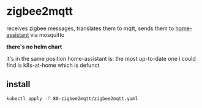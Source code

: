 # zigbee2mqtt

receives zigbee messages, translates them to mqtt, sends them to [home-assistant](80-home-assistant/README.md) via mosquitto

**there's no helm chart**

it's in the same position home-assistant is: the most up-to-date one i could find is k8s-at-home which is defunct

## install

```bash
kubectl apply -f 80-zigbee2mqtt/zigbee2mqtt.yaml
```
